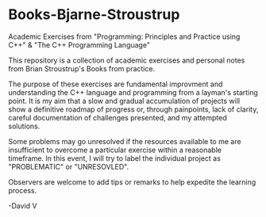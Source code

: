 # Books-Bjarne-Stroustrup
Academic Exercises from "Programming: Principles and Practice using C++" &amp; "The C++ Programming Language"

This repository is a collection of academic exercises and personal notes from Brian Stroustrup's Books from practice. 

The purpose of these exercises are fundamental improvment and understanding the C++ language and programming from a layman's
starting point. It is my aim that a slow and gradual accumulation of projects will show a definitive roadmap of progress or, through painpoints, lack of clarity, careful documentation of challenges presented, and my attempted solutions.

Some problems may go unresolved if the resources available to me are insufficient to overcome a particular exercise within a reasonable timeframe. In this event, I will try to label the individual project as "PROBLEMATIC" or "UNRESOVLED".

Observers are welcome to add tips or remarks to help expedite the learning process.

-David V
